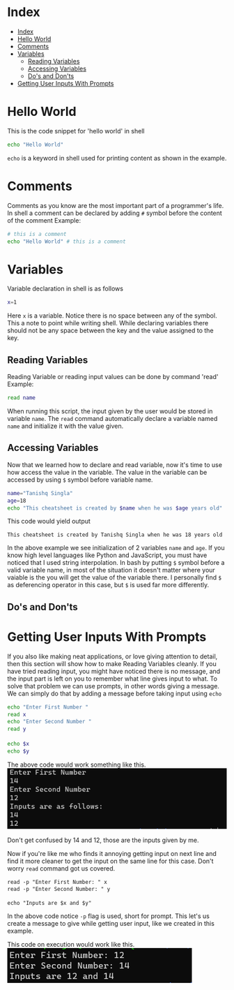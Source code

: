 ﻿# Index
- [Index](#index)
- [Hello World](#hello-world)
- [Comments](#comments)
- [Variables](#variables)
  - [Reading Variables](#reading-variables)
  - [Accessing Variables](#accessing-variables)
  - [Do's and Don'ts](#dos-and-donts)
- [Getting User Inputs With Prompts](#getting-user-inputs-with-prompts)

# Hello World
This is the code snippet for 'hello world' in shell

```bash
echo "Hello World"
```
`echo` is a keyword in shell used for printing content as shown in the example.

# Comments
Comments as you know are the most important part of a programmer's life.
In shell a comment can be declared by adding `#` symbol before the content of the comment
Example:
```bash
# this is a comment
echo "Hello World" # this is a comment
```


# Variables
Variable declaration in shell is as follows
```bash
x=1
```
Here `x` is a variable. Notice there is no space between any of the symbol.
This a note to point while writing shell. While declaring variables there should not be any space between the key and the value assigned to the key.

## Reading Variables
Reading Variable or reading input values can be done by command 'read'
Example:
```bash
read name
```
When running this script, the input given by the user would be stored in variable `name`. The `read` command automatically declare a variable named `name` and initialize it with the value given.

## Accessing Variables
Now that we learned how to declare and read variable, now it's time to use how access the value in the variable.
The value in the variable can be accessed by using `$` symbol before variable name.
```bash
name="Tanishq Singla"
age=18
echo "This cheatsheet is created by $name when he was $age years old"
```
This code would yield output
```
This cheatsheet is created by Tanishq Singla when he was 18 years old
```
In the above example we see initialization of 2 variables `name` and `age`.
If you know high level languages like Python and JavaScript, you must have noticed that I used string interpolation.
In bash by putting `$` symbol before a valid variable name, in most of the situation it doesn't matter where your vaiable is the you will get the value of the variable there.
I personally find `$` as deferencing operator in this case, but `$` is used far more differently.


## Do's and Don'ts 
# Getting User Inputs With Prompts
If you also like making neat applications, or love giving attention to detail, then this section will show how to make Reading Variables cleanly.
If you have tried reading input, you might have noticed there is no message, and the input part is left on you to remember what line gives input to what.
To solve that problem we can use prompts, in other words giving a message. We can simply do that by adding a message before taking input using `echo`
```bash
echo "Enter First Number "
read x
echo "Enter Second Number "
read y

echo $x
echo $y
```
The above code would work something like this.
![Screenshot 1](Images/scrsht1.png)

Don't get confused by 14 and 12, those are the inputs given by me.

Now if you're like me who finds it annoying getting input on next line and find it more cleaner to get the input on the same line for this case.
Don't worry `read` command got us covered.
```
read -p "Enter First Number: " x
read -p "Enter Second Number: " y

echo "Inputs are $x and $y"
```
In the above code notice `-p` flag is used, short for prompt. This let's us create a message to give while getting user input, like we created in this example.

This code on execution would work like this.
![Screenshot 2](Images/scrsht2.png)

